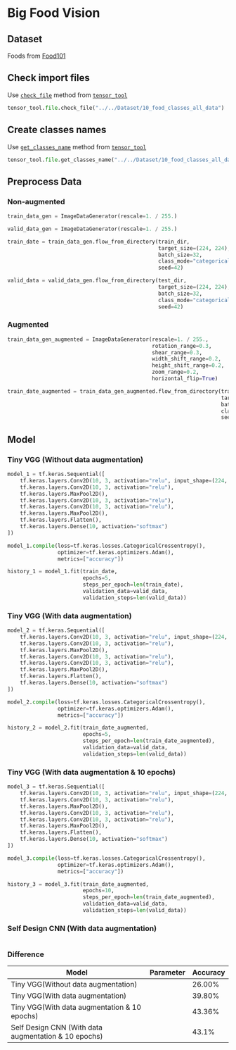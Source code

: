 # Big Food Vision

## Dataset

Foods from [Food101](https://www.kaggle.com/kmader/food41)

## Check import files

Use [`check_file`](https://github.com/UncleThree0402/LearningTensorFlow/blob/master/tensor_tool/file.py) method
from [`tensor_tool`](https://github.com/UncleThree0402/LearningTensorFlow/tree/master/tensor_tool)

```python
tensor_tool.file.check_file("../../Dataset/10_food_classes_all_data")
```

## Create classes names

Use [`get_classes_name`](https://github.com/UncleThree0402/LearningTensorFlow/blob/master/tensor_tool/file.py) method
from [`tensor_tool`](https://github.com/UncleThree0402/LearningTensorFlow/tree/master/tensor_tool)

```python
tensor_tool.file.get_classes_name("../../Dataset/10_food_classes_all_data/train")
```

## Preprocess Data

### Non-augmented

```python
train_data_gen = ImageDataGenerator(rescale=1. / 255.)

valid_data_gen = ImageDataGenerator(rescale=1. / 255.)

train_date = train_data_gen.flow_from_directory(train_dir,
                                                target_size=(224, 224),
                                                batch_size=32,
                                                class_mode="categorical",
                                                seed=42)

valid_data = valid_data_gen.flow_from_directory(test_dir,
                                                target_size=(224, 224),
                                                batch_size=32,
                                                class_mode="categorical",
                                                seed=42)
```

### Augmented

```python
train_data_gen_augmented = ImageDataGenerator(rescale=1. / 255.,
                                              rotation_range=0.3,
                                              shear_range=0.3,
                                              width_shift_range=0.2,
                                              height_shift_range=0.2,
                                              zoom_range=0.2,
                                              horizontal_flip=True)

train_date_augmented = train_data_gen_augmented.flow_from_directory(train_dir,
                                                                    target_size=(224, 224),
                                                                    batch_size=32,
                                                                    class_mode="categorical",
                                                                    seed=42)
```

## Model

### Tiny VGG (Without data augmentation)

```python
model_1 = tf.keras.Sequential([
    tf.keras.layers.Conv2D(10, 3, activation="relu", input_shape=(224, 224, 3)),
    tf.keras.layers.Conv2D(10, 3, activation="relu"),
    tf.keras.layers.MaxPool2D(),
    tf.keras.layers.Conv2D(10, 3, activation="relu"),
    tf.keras.layers.Conv2D(10, 3, activation="relu"),
    tf.keras.layers.MaxPool2D(),
    tf.keras.layers.Flatten(),
    tf.keras.layers.Dense(10, activation="softmax")
])

model_1.compile(loss=tf.keras.losses.CategoricalCrossentropy(),
                optimizer=tf.keras.optimizers.Adam(),
                metrics=["accuracy"])

history_1 = model_1.fit(train_date,
                        epochs=5,
                        steps_per_epoch=len(train_date),
                        validation_data=valid_data,
                        validation_steps=len(valid_data))
```

### Tiny VGG (With data augmentation)

```python
model_2 = tf.keras.Sequential([
    tf.keras.layers.Conv2D(10, 3, activation="relu", input_shape=(224, 224, 3)),
    tf.keras.layers.Conv2D(10, 3, activation="relu"),
    tf.keras.layers.MaxPool2D(),
    tf.keras.layers.Conv2D(10, 3, activation="relu"),
    tf.keras.layers.Conv2D(10, 3, activation="relu"),
    tf.keras.layers.MaxPool2D(),
    tf.keras.layers.Flatten(),
    tf.keras.layers.Dense(10, activation="softmax")
])

model_2.compile(loss=tf.keras.losses.CategoricalCrossentropy(),
                optimizer=tf.keras.optimizers.Adam(),
                metrics=["accuracy"])

history_2 = model_2.fit(train_date_augmented,
                        epochs=5,
                        steps_per_epoch=len(train_date_augmented),
                        validation_data=valid_data,
                        validation_steps=len(valid_data))
```

### Tiny VGG (With data augmentation & 10 epochs)

```python
model_3 = tf.keras.Sequential([
    tf.keras.layers.Conv2D(10, 3, activation="relu", input_shape=(224, 224, 3)),
    tf.keras.layers.Conv2D(10, 3, activation="relu"),
    tf.keras.layers.MaxPool2D(),
    tf.keras.layers.Conv2D(10, 3, activation="relu"),
    tf.keras.layers.Conv2D(10, 3, activation="relu"),
    tf.keras.layers.MaxPool2D(),
    tf.keras.layers.Flatten(),
    tf.keras.layers.Dense(10, activation="softmax")
])

model_3.compile(loss=tf.keras.losses.CategoricalCrossentropy(),
                optimizer=tf.keras.optimizers.Adam(),
                metrics=["accuracy"])

history_3 = model_3.fit(train_date_augmented,
                        epochs=10,
                        steps_per_epoch=len(train_date_augmented),
                        validation_data=valid_data,
                        validation_steps=len(valid_data))
```

### Self Design CNN (With data augmentation)

```python

```

### Difference

| Model                                                 | Parameter | Accuracy |
|-------------------------------------------------------|-----------|---------|
| Tiny VGG(Without data augmentation)                   |           | 26.00%  |
| Tiny VGG(With data augmentation)                      |           | 39.80%  |
| Tiny VGG(With data augmentation & 10 epochs)          |           | 43.36%  |
| Self Design CNN (With data augmentation & 10 epochs)  |           | 43.1%   |
